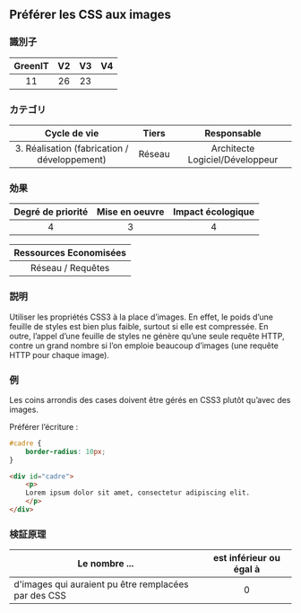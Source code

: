 ## Préférer les CSS aux images

### 識別子

| GreenIT |  V2  |  V3  |  V4  |
|:-------:|:----:|:----:|:----:|
|  11    | 26  | 23  |      |

### カテゴリ

| Cycle de vie |  Tiers  |  Responsable  |
|:---------:|:----:|:----:|
| 3. Réalisation (fabrication / développement) | Réseau | Architecte Logiciel/Développeur |

### 効果

| Degré de priorité |      Mise en oeuvre       |  Impact écologique    |
|:-------------------:|:-------------------------:|:---------------------:|
| 4 | 3 | 4 |

|Ressources Economisées                                      |
|:----------------------------------------------------------:|
|  Réseau / Requêtes  |

### 説明

Utiliser les propriétés CSS3 à la place d’images. En effet, le poids d’une feuille de styles est bien plus faible, 
surtout si elle est compressée. En outre, l’appel d’une feuille de styles ne génère qu’une seule requête HTTP, 
contre un grand nombre si l’on emploie beaucoup d’images
(une requête HTTP pour chaque image).

### 例

Les coins arrondis des cases doivent être gérés en CSS3 plutôt qu’avec des images.

Préférer l’écriture :
```css
#cadre {
    border-radius: 10px;
}
```

```html
<div id="cadre">
    <p>
    Lorem ipsum dolor sit amet, consectetur adipiscing elit.
    </p>
</div>
```


### 検証原理

| Le nombre ...     | est inférieur ou égal à   |  
|-------------------|:-------------------------:|
|  d'images qui auraient pu être remplacées par des CSS |  0 |
